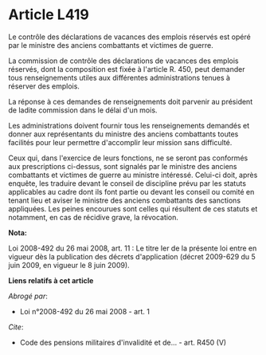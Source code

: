 # Article L419

Le contrôle des déclarations de vacances des emplois réservés est opéré par le ministre des anciens combattants et victimes
de guerre. 

La commission de contrôle des déclarations de vacances des emplois réservés, dont la composition est fixée à l'article R.
450, peut demander tous renseignements utiles aux différentes administrations tenues à réserver des emplois. 

La réponse à ces demandes de renseignements doit parvenir au président de ladite commission dans le délai d'un mois. 

Les administrations doivent fournir tous les renseignements demandés et donner aux représentants du ministre des anciens
combattants toutes facilités pour leur permettre d'accomplir leur mission sans difficulté. 

Ceux qui, dans l'exercice de leurs fonctions, ne se seront pas conformés aux prescriptions ci-dessus, sont signalés par le
ministre des anciens combattants et victimes de guerre au ministre intéressé. Celui-ci doit, après enquête, les traduire
devant le conseil de discipline prévu par les statuts applicables au cadre dont ils font partie ou devant les conseil ou
comité en tenant lieu et aviser le ministre des anciens combattants des sanctions appliquées. Les peines encourues sont
celles qui résultent de ces statuts et notamment, en cas de récidive grave, la révocation.

**Nota:**

Loi 2008-492 du 26 mai 2008, art. 11 : Le titre Ier de la présente loi entre en vigueur dès la publication des décrets
d'application (décret 2009-629 du 5 juin 2009, en vigueur le 8 juin 2009).

**Liens relatifs à cet article**

_Abrogé par_:

  - Loi n°2008-492 du 26 mai 2008 - art. 1

_Cite_:

  - Code des pensions militaires d'invalidité et de... - art. R450 (V)
